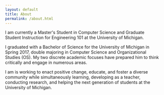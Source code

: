 ```yaml
---
layout: default
title: About
permalink: /about.html
---
```


I am currently a Master's Student in Computer Science and Graduate Student Instruction for Engineering 101 at the University of Michigan. 
 
I graduated with a Bachelor of Science for the University of Michigan in Spring 2017, double majoring in Computer Science and Organizational Studies (OS). My two discrete academic focuses have prepared him to think critically and engage in numerous areas. 

I am is working to enact positive change, educate, and foster a diverse community while simultaneously learning, developing as a teacher, conducting research, and helping the next generation of students at the University of Michigan.

